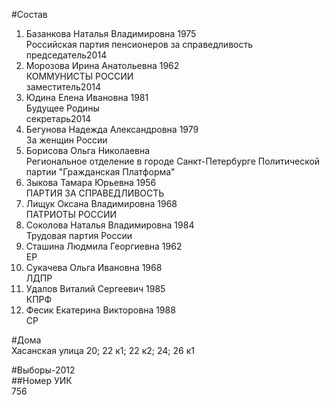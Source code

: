 #Состав  
1. Базанкова Наталья Владимировна 1975  
    Российская партия пенсионеров за справедливость  
    председатель2014  
2. Морозова Ирина Анатольевна 1962  
    КОММУНИСТЫ РОССИИ  
    заместитель2014  
3. Юдина Елена Ивановна 1981  
    Будущее Родины  
    секретарь2014  
4. Бегунова Надежда Александровна 1979  
    За женщин России  
5. Борисова Ольга Николаевна  
    Региональное отделение в городе Санкт-Петербурге Политической партии "Гражданская Платформа"  
6. Зыкова Тамара Юрьевна 1956  
    ПАРТИЯ ЗА СПРАВЕДЛИВОСТЬ  
7. Лищук Оксана Владимировна 1968  
    ПАТРИОТЫ РОССИИ  
8. Соколова Наталья Владимировна 1984  
    Трудовая партия России  
9. Сташина Людмила Георгиевна 1962  
    ЕР  
10. Сукачева Ольга Ивановна 1968  
    ЛДПР  
11. Удалов Виталий Сергеевич 1985  
    КПРФ  
12. Фесик Екатерина Викторовна 1988  
    СР  
  
#Дома  
Хасанская улица 20; 22 к1; 22 к2; 24; 26 к1  
  
#Выборы-2012  
##Номер УИК  
756  
